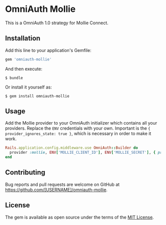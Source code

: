 # OmniAuth Mollie

This is a OmniAuth 1.0 strategy for Mollie Connect.

## Installation

Add this line to your application's Gemfile:

```ruby
gem 'omniauth-mollie'
```

And then execute:

    $ bundle

Or install it yourself as:

    $ gem install omniauth-mollie

## Usage

Add the Mollie provider to your OmniAuth initializer which contains all your providers. Replace the `ENV` credentials with your own. Important is the `{ provider_ignores_state: true }`, which is necessary in order to make it work.

```ruby
Rails.application.config.middleware.use OmniAuth::Builder do
  provider :mollie, ENV['MOLLIE_CLIENT_ID'], ENV['MOLLIE_SECRET'], { provider_ignores_state: true }
end
```

## Contributing

Bug reports and pull requests are welcome on GitHub at https://github.com/[USERNAME]/omniauth-mollie.


## License

The gem is available as open source under the terms of the [MIT License](http://opensource.org/licenses/MIT).

